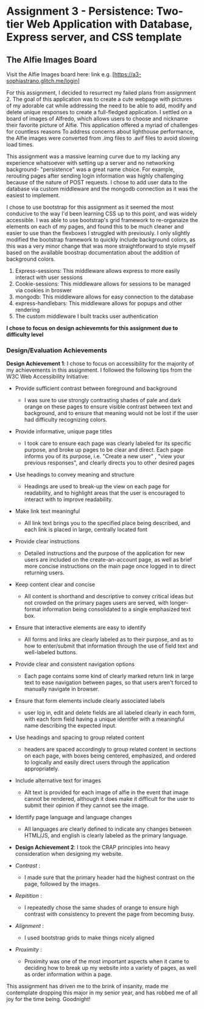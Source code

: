 Assignment 3 - Persistence: Two-tier Web Application with Database, Express server, and CSS template
===



## The Alfie Images Board

Visit the Alfie Images board here: link e.g. [https://a3-sophiastrano.glitch.me/login]

For this assignment, I decided to resurrect my failed plans from assignment 2. The goal of this application was to create a 
cute webpage with pictures of my adorable cat while addressing the need to be able to add, 
modify and delete unique responses to create a full-fledged application. I settled on a board of images of Alfredo,
which allows users to choose and nickname their favorite picture of Alfie. This application offered a myriad of challenges for countless reasons
To address concerns about lighthouse performance, the Alfie images were converted from .img files to .avif files to avoid slowing load times. 


This assignment was a massive learning curve due to my lacking any experience whatsoever with setting up a server and no networking background- "persistence" was a great name choice. For example, rerouting pages after sending login information was highly challenging because of the nature of POST requests.
I chose to add user data to the database via custom middleware and the mongodb connection as it was the easiest to implement. 

I chose to use bootstrap for this assignment as it seemed the most conducive to the way I'd been learning CSS up to this point, and was widely accessible.
I was able to use bootstrap's grid framework to re-organaize the elements on each of my pages, and found this to be much cleaner and easier to use than the flexboxes I struggled with previously. I only slightly modified the bootstrap framework to quickly include background colors, as this was a very minor change
that was more straightforward to style myself based on the available boostrap documentation about the addition of background colors. 


 1. Express-sessions: This middleware allows express to more easily interact with user sessions
 2. Cookie-sessions: This middleware allows for sessions to be managed via cookies in broswer
 3. mongodb: This middleware allows for easy connection to the database 
 4. express-handlebars: This middleware allows for popups and other rendering
 5. The custom middleware I built tracks user authentication

**I chose to focus on design achievemnts for this assignment due to difficulty level**

### Design/Evaluation Achievements
**Design Achievement 1**: I chose to focus on accessibility for the majority of my achievements in this assignment.
 I followed the following tips from the W3C Web Accessibility Initiative:
 
 - Provide sufficient contrast between foreground and background 
   - I was sure to use strongly contrasting shades of pale and dark orange on these pages to ensure visible contrast between text and background, and to ensure that
   meaning would not be lost if the user had difficulty recognizing colors. 
 
 - Provide informative, unique page titles
   - I took care to ensure each page was clearly labeled for its specific purpose, and broke up pages to be clear and direct. Each page informs you of its purpose, i.e. "Create a new user" , "view your previous responses", and clearly directs you to other desired pages
   
 - Use headings to convey meaning and structure
   - Headings are used to break-up the view on each page for readability, and to highlight areas that the user is encouraged to interact with to improve readability.
   
 - Make link text meaningful
   - All link text brings you to the specified place being described, and each link is placed in large, centrally located font
   
 - Provide clear instructions
   - Detailed instructions and the purpose of the application for new users are included on the create-an-account page, as well as brief more concise instructions on the main page once logged in to direct returning users. 
   
 - Keep content clear and concise
    - All content is shorthand and descriptive to convey critical ideas but not crowded on the primary pages users are served, with longer-format information being consolidated to a single emphasized text box. 
    
 - Ensure that interactive elements are easy to identify
   - All forms and links are clearly labeled as to their purpose, and as to how to enter/submit that information through the use of field text and well-labeled buttons. 
   
 - Provide clear and consistent navigation options
   -  Each page contains some kind of clearly marked return link in large text to ease navigation between pages, so that users aren't forced to manually navigate in browser. 
   
 - Ensure that form elements include clearly associated labels
   - user log in, edit and delete fields are all labeled clearly in each form, with each form field having a unique identifer with a meaningful name describing the expected input.
   
 - Use headings and spacing to group related content
   - headers are spaced accordingly to group related content in sections on each page, with boxes being centered, emphasized, and ordered to logically and easily direct users through the application appropriately. 
   
 - Include alternative text for images
   - Alt text is provided for each image of alfie in the event that image cannot be rendered, although it does make it difficult for the user to submit their opinion if they cannot see the image.
   
 - Identify page language and language changes
    - All languages are clearly defined to indicate any changes between HTML/JS, and english is clearly labeled as the primary language. 
    
 - **Design Achievement 2**: I took the CRAP principles into heavy consideration when designing my website.
 - *Contrast* :
    - I made sure that the primary header had the highest contrast on the page, followed by the images. 
 - *Repitition* : 
   - I repeatedly chose the same shades of orange to ensure high contrast with consistency to prevent the page from becoming busy.
 - *Alignment* :
   - I used bootstrap grids to make things nicely aligned
 - *Proximity* :
   - Proximity was one of the most important aspects when it came to deciding how to break up my website into a variety of pages, as well as order information within a page.

This assignment has driven me to the brink of insanity, made me contemplate dropping this major in my senior year, and has robbed me of all joy for the time being. Goodnight!
 
